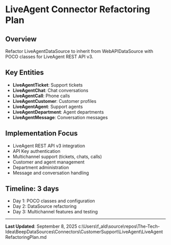 # LiveAgent Connector Refactoring Plan

## Overview
Refactor LiveAgentDataSource to inherit from WebAPIDataSource with POCO classes for LiveAgent REST API v3.

## Key Entities
- **LiveAgentTicket**: Support tickets
- **LiveAgentChat**: Chat conversations
- **LiveAgentCall**: Phone calls
- **LiveAgentCustomer**: Customer profiles
- **LiveAgentAgent**: Support agents
- **LiveAgentDepartment**: Agent departments
- **LiveAgentMessage**: Conversation messages

## Implementation Focus
- LiveAgent REST API v3 integration
- API Key authentication
- Multichannel support (tickets, chats, calls)
- Customer and agent management
- Department administration
- Message and conversation handling

## Timeline: 3 days
- Day 1: POCO classes and configuration
- Day 2: DataSource refactoring
- Day 3: Multichannel features and testing

---

**Last Updated**: September 8, 2025</content>
<parameter name="filePath">c:\Users\f_ald\source\repos\The-Tech-Idea\BeepDataSources\Connectors\CustomerSupport\LiveAgent\LiveAgentRefactoringPlan.md
